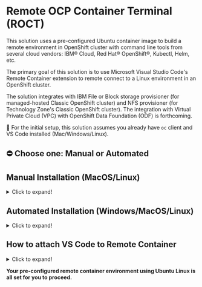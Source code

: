 # Remote OCP Container Terminal (ROCT)

This solution uses a pre-configured Ubuntu container image to build a remote environment in OpenShift cluster with command line tools from several cloud vendors: IBM® Cloud, Red Hat® OpenShift®, Kubectl, Helm, etc.

The primary goal of this solution is to use Microsoft Visual Studio Code's Remote Container extension to remote connect to a Linux environment in an OpenShift cluster.  

The solution integrates with IBM File or Block storage provisioner (for managed-hosted Classic OpenShift cluster) and NFS provisioner (for Technology Zone's Classic OpenShift cluster). The integration with Virtual Private Cloud (VPC) with OpenShift Data Foundation (ODF) is forthcoming.

📝 For the initial setup, this solution assumes you already have `oc` client and VS Code installed (Mac/Windows/Linux).

## ⛔️ Choose one: Manual or Automated

## Manual Installation (MacOS/Linux)

<details>
  <summary>Click to expand!</summary>

  
```
git clone https://github.com/aroute/roct.git
```
```
oc login ...
```
```
oc new-project roct
```
```
oc create serviceaccount roct
```
```
oc adm policy add-scc-to-user privileged -n roct -z roct
```
⛔️ Choose one: Block or File.
```
oc create -f roct-block.yaml
```
```
oc create -f roct-file.yaml
```
See below **How to attach VS Code to Remote Container**
</details>


## Automated Installation (Windows/MacOS/Linux)

<details>
  <summary>Click to expand!</summary>
  
### MacOS/Linux
```
git clone https://github.com/aroute/roct.git
```
```shell
oc login ...
```
⛔️ Choose one: Block or File.

#### Block
```shell
chmod +x roct_block.sh
```
```shell
./roct_block.sh
```
#### File
```shell
chmod +x roct_file.sh
```
```shell
./roct_file.sh
```
See below **How to attach VS Code to Remote Container**

### Windows

Download this repository (zip file) and extract (see download button above). Launch PowerShell and move into the directory where you downloaded/extracted this repository.

```powershell
oc login ...
```
⛔️ Choose one: Block or File.
#### Block
```powershell
.\win_roct_block.ps1
```
#### File
```powershell
.\win_roct_file.ps1
```
See below **How to attach VS Code to Remote Container**

#### Troubleshooting PowerShell execution permission

If you receive an error message indicating that the code is not digitally signed, execute the following command:
```
Set-ExecutionPolicy -Scope Process -ExecutionPolicy Bypass
```
</details>



## How to attach VS Code to Remote Container

<details>
  <summary>Click to expand!</summary>
  

1. From VS Code Marketplace, install Microsoft's [Kubernetes](https://code.visualstudio.com/docs/azure/kubernetes#_install-the-kubernetes-extension) and [Remote Development](https://marketplace.visualstudio.com/items?itemName=ms-vscode-remote.vscode-remote-extensionpack) extensions. 
2. Click on VS Code's Kubernetes extension icon. Drop-down the cluster with roct. Drop-down Workloads - Pods. Right-click `roct-0` pod and select Attach VS Code.
3. Above mentioned step opens up a new VS Code window. The extension will install some binaries on the remote container. Wait for the installation to finish and then open a folder to `/home/demo/` directory. Open a Terminal and type `bash` to switch to the bash prompt.
4. Log in to OpenShift `oc login ...`
</details>


**Your pre-configured remote container environment using Ubuntu Linux is all set for you to proceed.**


